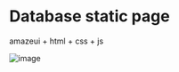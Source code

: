 # Database static page

amazeui + html + css + js

![image](https://github.com/xindd/readme_img/blob/main/db.png)
